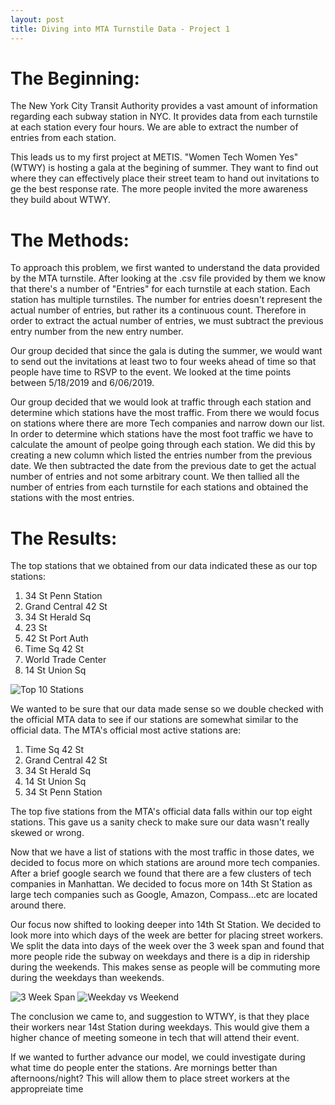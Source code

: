 ```yaml
---
layout: post
title: Diving into MTA Turnstile Data - Project 1
---
```


<h1 style="font-size:200%;">
The  Beginning:
</h1>

The New York City Transit Authority provides a vast amount of information regarding each subway station in NYC. It provides data from each turnstile at each station every four hours. We are able to extract the number of entries from each station. 

This leads us to my first project at METIS. "Women Tech Women Yes" (WTWY) is hosting a gala at the begining of summer. They want to find out where they can effectively place their street team to hand out invitations to ge the best response rate. The more people invited the more awareness they build about WTWY. 

<h1 style="font-size:200%;">
The  Methods:
</h1>

To approach this problem, we first wanted to understand the data provided by the MTA turnstile. After looking at the .csv file provided by them we know that there's a number of "Entries" for each turnstile at each station. Each station has multiple turnstiles. The number for entries doesn't represent the actual number of entries, but rather its a continuous count. Therefore in order to extract the actual number of entries, we must subtract the previous entry number from the new entry number. 

Our group decided that since the gala is duting the summer, we would want to send out the invitations at least two to four weeks ahead of time so that people have time to RSVP to the event. We looked at the time points between 5/18/2019 and 6/06/2019. 

Our group decided that we would look at traffic through each station and determine which stations have the most traffic. From there we would focus on stations where there are more Tech companies and narrow down our list. In order to determine which stations have the most foot traffic we have to calculate the amount of peolpe going through each station. We did this by creating a new column which listed the entries number from the previous date. We then subtracted the date from the previous date to get the actual number of entries and not some arbitrary count. We then tallied all the number of entries from each turnstile for each stations and obtained the stations with the most entries. 

<h1 style="font-size:200%;">
The  Results:
</h1>

The top stations that we obtained from our data indicated these as our top stations:

1. 34 St Penn Station
2. Grand Central 42 St
3. 34 St Herald Sq
4. 23 St
5. 42 St Port Auth
6. Time Sq 42 St
7. World Trade Center
8. 14 St Union Sq

![Top 10 Stations]({{dlin91.github.io}}/images/top10stations.png)

We wanted to be sure that our data made sense so we double checked with the official MTA data to see if our stations are somewhat similar to the official data. The MTA's official most active stations are: 

1. Time Sq 42 St
2. Grand Central 42 St
3. 34 St Herald Sq
4. 14 St Union Sq
5. 34 St Penn Station

The top five stations from the MTA's official data falls within our top eight stations. This gave us a sanity check to make sure our data wasn't really skewed or wrong. 

Now that we have a list of stations with the most traffic in those dates, we decided to focus more on which stations are around more tech companies. After a brief google search we found that there are a few clusters of tech companies in Manhattan. We decided to focus more on 14th St Station as large tech companies such as Google, Amazon, Compass...etc are located around there. 

Our focus now shifted to looking deeper into 14th St Station. We decided to look more into which days of the week are better for placing street workers. We split the data into days of the week over the 3 week span and found that more people ride the subway on weekdays and there is a dip in ridership during the weekends. This makes sense as people will be commuting more during the weekdays than weekends. 

![3 Week Span]({{dlin91.github.io}}/images/14st_weeekly.png)
![Weekday vs Weekend]({{dlin91.github.io}}/images/14st_weekly2.png)

The conclusion we came to, and suggestion to WTWY, is that they place their workers near 14st Station during weekdays. This would give them a higher chance of meeting someone in tech that will attend their event. 

If we wanted to further advance our model, we could investigate during what time do people enter the stations. Are mornings better than afternoons/night? This will allow them to place street workers at the appropreiate time 


